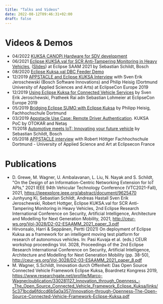 ```yaml
---
title: "Talks and Videos"
date: 2022-08-12T09:46:31+02:00
draft: false
---
```



# Videos & Demos
* 04/2022 [KUKSA CANOPi Hardware for SDV development](https://www.youtube.com/watch?v=y6zAF-tSS2Q)
* 06/2021 [Eclipse KUKSA.val for SCR Anti-Tampering Monitoring in Heavy Vehicles](https://www.youtube.com/watch?v=20U8bWwWfgw), ([Slides](https://events.eclipse.org/2021/saam-mobility/presentations/D2-02-Presentation.pdf)) at Eclipse SAAM 2021 by Sebastian Schildt, Bosch
* 08/2020 [Eclipse Kuksa.val DBC Feeder Demo](https://www.youtube.com/watch?v=nTzmDDy3iwQ)
* 12/2019 [APPSTACLE and Eclipse KUKSA Interview](https://www.youtube.com/watch?v=-dOwFY2l-SY) with Sven Erik Jeroschewski (Bosch Software Innovations) and Philip Heisig (Dortmund University of Applied Sciences and Arts) at EclipseCon Europe 2019
* 12/2019 [Using Eclipse Kuksa for Connected Vehicle Services](https://www.youtube.com/watch?v=FcqzLn-wiB0) by Sven Erik Jeroschewski, Pratheek Rai adn Sebastian Lohmeier at EclipseCon Europe 2019
* 05/2019 [Bridging Eclipse SUMO with Eclipse Kuksa](https://youtu.be/FuIaJ2tlnRE) by Philipp Heisig, Fachhochschule Dortmund
* 03/2019 [Appstacle Use Case: Remote Driver Authentication](https://youtu.be/eZHSCXSc2wc). KUKSA PoC by OTOKAR and Netaş
* 11/2018 [Automotive meets IoT: Innovating your future vehicle](https://www.youtube.com/watch?v=tD8pt7WMbuQ) by Sebastian Schildt, Bosch
* 05/2018 [APPSTACLE interview](https://www.youtube.com/watch?v=qCyBjZnGK2E) with Robert Höttger Fachhochschule Dortmund - University of Applied Science and Art at Eclipsecon France

# Publications
* D. Grewe, M. Wagner, U. Ambalavanan, L. Liu, N. Nayak and S. Schildt, "On the Design of an Information-Centric Networking Extension for IoT APIs," 2021 IEEE 94th Vehicular Technology Conference (VTC2021-Fall), 2021, https://ieeexplore.ieee.org/abstract/document/9625470
* Junhyung Ki, Sebastian Schildt, Andreas Hastall Sven Erik Jeroschewski, Robert Hottger, Eclipse KUKSA.val for SCR Anti-Tampering Monitoring in Heavy Vehicles, 2nd Eclipse Research International Conference on Security, Artificial Intelligence, Architecture and Modelling for Next Generation Mobility, 2021, http://ceur-ws.org/Vol-3028/D2-02-ESAAMM_2021_paper_3.pdf 
* Hirvonsalo, Harri & Seppänen, Pertti (2021) On deployment of Eclipse Kuksa as a framework for an intelligent moving test platform for research of autonomous vehicles. In: Pasi Kuvaja et al. (eds.) CEUR workshop proceedings Vol. 3028, Proceedings of the 2nd Eclipse Research International Conference on Security, Artificial Intelligence, Architecture and Modelling for Next Generation Mobility (pp. 38-50), http://ceur-ws.org/Vol-3028/D2-03-ESAAMM_2021_paper_8.pdf
* M. Wagner, S.Schildt, Innovation durch Offenheit: Das Open Source Connected Vehicle Framework Eclipse Kuksa, Boardnetz Kongress 2019, https://www.researchgate.net/profile/Marco-Wagner/publication/330281127_Innovation_through_Openness_-_The_Open_Source_Connected_Vehicle_Framework_Eclipse_Kuksa/links/5c371bcda6fdccd6b5a0a357/Innovation-through-Openness-The-Open-Source-Connected-Vehicle-Framework-Eclipse-Kuksa.pdf